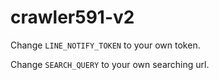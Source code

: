 # crawler591-v2

Change `LINE_NOTIFY_TOKEN` to your own token.

Change `SEARCH_QUERY` to your own searching url.